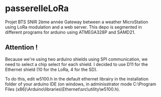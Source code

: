 # passerelleLoRa
Projet BTS SNIR 2ème année
Gateway between a weather MicroStation using LoRa modulation and a web server. This depo is segmented in different programs for arduino using ATMEGA328P and SAMD21.

## Attention !
Because we're using two arduino shields using SPI communication, we need to select a chip select for each shield. I decided to use D11 for the Ethernet shield (10 for the LoRa, 4 for the SD).

To do this, edit w5100.h in the default ethernet librairy in the installation folder of your arduino IDE (on windows, in adminisstrator mode ‪C:\Program Files (x86)\Arduino\libraries\Ethernet\src\utility\w5100.h).
